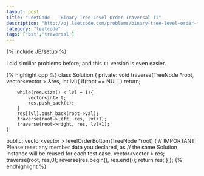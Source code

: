 ```yaml
---
layout: post
title: "LeetCode    Binary Tree Level Order Traversal II"
description: "http://oj.leetcode.com/problems/binary-tree-level-order-traversal-ii/"
category: "leetcode"
tags: ['bst','traversal']
---
```

{% include JB/setup %}


I did similiar problems before; and this `II` version is even easier.

{% highlight cpp %}
class Solution {
private:
    void traverse(TreeNode *root, vector<vector<int> > &res, int lvl){
        if(root == NULL) return;
        
        while(res.size() < lvl + 1){
            vector<int> t;
            res.push_back(t);
        }
        res[lvl].push_back(root->val);
        traverse(root->left, res, lvl+1);
        traverse(root->right, res, lvl+1);
    }
public:
    vector<vector<int> > levelOrderBottom(TreeNode *root) {
        // IMPORTANT: Please reset any member data you declared, as
        // the same Solution instance will be reused for each test case.
        vector<vector<int> > res;
        traverse(root, res,0);
        reverse(res.begin(), res.end());
        return res;
    }
};
{% endhighlight %}

